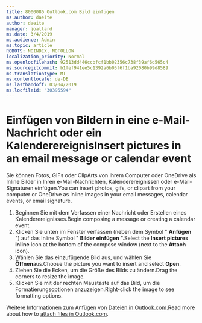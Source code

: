 ```yaml
---
title: 8000086 Outlook.com Bild einfügen
ms.author: daeite
author: daeite
manager: joallard
ms.date: 3/4/2019
ms.audience: Admin
ms.topic: article
ROBOTS: NOINDEX, NOFOLLOW
localization_priority: Normal
ms.openlocfilehash: 92513dd446ccbfcf1bb02356c738f39af6d565c4
ms.sourcegitcommit: b1fef941ee5c1392a6b05f6f1ba92080b99d8589
ms.translationtype: MT
ms.contentlocale: de-DE
ms.lasthandoff: 03/04/2019
ms.locfileid: "30395594"
---
```

# <a name="insert-pictures-in-an-email-message-or-calendar-event"></a><span data-ttu-id="d3c86-102">Einfügen von Bildern in eine e-Mail-Nachricht oder ein Kalenderereignis</span><span class="sxs-lookup"><span data-stu-id="d3c86-102">Insert pictures in an email message or calendar event</span></span>

<span data-ttu-id="d3c86-103">Sie können Fotos, GIFs oder ClipArts von Ihrem Computer oder OneDrive als Inline Bilder in Ihren e-Mail-Nachrichten, Kalenderereignissen oder e-Mail-Signaturen einfügen.</span><span class="sxs-lookup"><span data-stu-id="d3c86-103">You can insert photos, gifs, or clipart from your computer or OneDrive as inline images in your email messages, calendar events, or email signature.</span></span>

1. <span data-ttu-id="d3c86-104">Beginnen Sie mit dem Verfassen einer Nachricht oder Erstellen eines Kalenderereignisses.</span><span class="sxs-lookup"><span data-stu-id="d3c86-104">Begin composing a message or creating a calendar event.</span></span>
2. <span data-ttu-id="d3c86-105">Klicken Sie unten im Fenster verfassen (neben dem Symbol " **Anfügen** ") auf das Inline Symbol " **Bilder einfügen** ".</span><span class="sxs-lookup"><span data-stu-id="d3c86-105">Select the **Insert pictures inline** icon at the bottom of the compose window (next to the **Attach** icon).</span></span>
3. <span data-ttu-id="d3c86-106">Wählen Sie das einzufügende Bild aus, und wählen Sie **Öffnen**aus.</span><span class="sxs-lookup"><span data-stu-id="d3c86-106">Choose the picture you want to insert and select **Open**.</span></span>
4. <span data-ttu-id="d3c86-107">Ziehen Sie die Ecken, um die Größe des Bilds zu ändern.</span><span class="sxs-lookup"><span data-stu-id="d3c86-107">Drag the corners to resize the image.</span></span>
5. <span data-ttu-id="d3c86-108">Klicken Sie mit der rechten Maustaste auf das Bild, um die Formatierungsoptionen anzuzeigen.</span><span class="sxs-lookup"><span data-stu-id="d3c86-108">Right-click the image to see formatting options.</span></span>

<span data-ttu-id="d3c86-109">Weitere Informationen zum Anfügen von [Dateien in Outlook.com](https://support.office.com/article/8d7c1ea7-4e5f-44ce-bb6e-c5fcc92ba9ab).</span><span class="sxs-lookup"><span data-stu-id="d3c86-109">Read more about how to [attach files in Outlook.com](https://support.office.com/article/8d7c1ea7-4e5f-44ce-bb6e-c5fcc92ba9ab).</span></span>